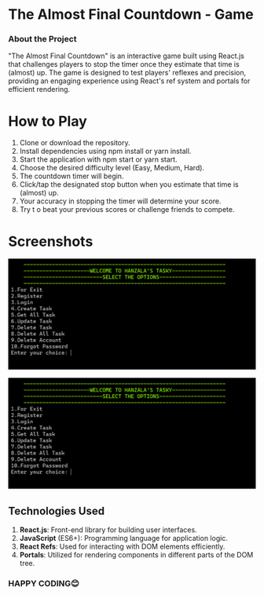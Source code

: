 
<h1>The Almost Final Countdown - Game</h1>

### About the Project 
"The Almost Final Countdown" is an interactive game built using React.js that challenges players to stop the timer once they estimate that time is (almost) up. The game is designed to test players' reflexes and precision, providing an engaging experience using React's ref system and portals for efficient rendering.

<h1>How to Play</h1>

1) Clone or download the repository. <br>
2) Install dependencies using npm install or yarn install.<br>
3) Start the application with npm start or yarn start.<br>
4) Choose the desired difficulty level (Easy, Medium, Hard).<br>
5) The countdown timer will begin.<br>
6) Click/tap the designated stop button when you estimate that time is (almost) up.<br>
7) Your accuracy in stopping the timer will determine your score.<br>
8) Try t o beat your previous scores or challenge friends to compete.<br>

<h1>Screenshots</h1>

![Image](https://github.com/Hanzalashaik/hanzala_tasky/blob/main/images/home.png "Image")

![Image](https://github.com/Hanzalashaik/hanzala_tasky/blob/main/images/home.png "Image")

## Technologies Used

1) <b>React.js</b>: Front-end library for building user interfaces.
2) <b>JavaScript</b> (ES6+): Programming language for application logic.
3) <b>React Refs</b>: Used for interacting with DOM elements efficiently.
4) <b>Portals</b>: Utilized for rendering components in different parts of the DOM tree.

### HAPPY CODING😊
